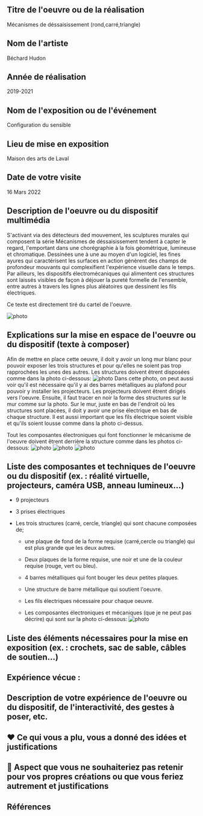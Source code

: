
## Titre de l'oeuvre ou de la réalisation
Mécanismes de déssaisissement (rond,carré,triangle)
## Nom de l'artiste
Béchard Hudon
## Année de réalisation
2019-2021
## Nom de l'exposition ou de l'événement
Configuration du sensible
## Lieu de mise en exposition
Maison des arts de Laval
## Date de votre visite
16 Mars 2022
## Description de l'oeuvre ou du dispositif multimédia
S'activant via des détecteurs ded mouvement, les sculptures murales qui composent la série Mécanismes de déssaisissement tendent à capter le regard, l'emportant dans une chorégraphie à la fois géométrique, lumineuse et chromatique. Dessinées une à une au moyen d'un logiciel, les fines ayures qui caractérisent les surfaces en action génèrent des champs de profondeur mouvants qui complexifient l'expérience visuelle dans le temps. Par ailleurs, les dispositifs électromécaniques qui alimentent ces structures sont laissés visibles de façon à déjouer la pureté formelle de l'ensemble, entre autres à travers les lignes plus aléatoires que dessinent les fils électriques.


Ce texte est directement tiré du cartel de l'oeuvre.


![photo](MEDIA_BECHARD_HUDON/MEDIA_1280_720/cartel.png)
## Explications sur la mise en espace de l'oeuvre ou du dispositif (texte à composer)

Afin de mettre en place cette oeuvre, il doit y avoir un long mur blanc pour pouvoir exposer les trois structures et pour qu'elles ne soient pas trop rapprochées les unes des autres. Les structures doivent êtrent disposées comme dans la photo ci-dessous:
![photo](MEDIA_BECHARD_HUDON/MEDIA_1280_720/vue_densemble.png)
Dans cette photo, on peut aussi voir qu'il est nécessaire qu'il y ai des barres métalliques au plafond pour pouvoir y installer les projecteurs. Les projecteurs doivent êtrent dirigés vers l'oeuvre.
Ensuite, il faut tracer en noir la forme des structures sur le mur comme sur la photo.
Sur le mur, juste en bas de l'endroit où les structures sont placées, il doit y avoir une prise électrique en bas de chaque structure.
Il est aussi important que les fils électrique soient visible et qu'ils soient lousse comme dans la photo ci-dessus.


Tout les composantes électroniques qui font fonctionner le mécanisme de l'oeuvre doivent êtrent derrière la structure comme dans les photos ci-dessous:
![photo](MEDIA_BECHARD_HUDON/MEDIA_1280_720/carre_behind.png)
![photo](MEDIA_BECHARD_HUDON/MEDIA_1280_720/cercle_behind.png)
![photo](MEDIA_BECHARD_HUDON/MEDIA_1280_720/triangle_behind.png)
## Liste des composantes et techniques de l'oeuvre ou du dispositif (ex. : réalité virtuelle, projecteurs, caméra USB, anneau lumineux...)
- 9 projecteurs

- 3 prises électriques

- Les trois structures (carré, cercle, triangle) qui sont chacune composées de;

  - une plaque de fond de la forme requise (carré,cercle ou triangle) qui est plus grande que les deux autres.
 
  - Deux plaques de la forme requise, une noir et une de la couleur requise (rouge, vert ou bleu).
 
  - 4 barres métalliques qui font bouger les deux petites plaques.

  - Une structure de barre métallique qui soutient l'oeuvre.

  - Les fils électriques nécessaire pour chaque oeuvre.

  - Les composantes électroniques et mécaniques (que je ne peut pas décrire) qui sont sur la photo ci-dessous:
  ![photo](MEDIA_BECHARD_HUDON/MEDIA_1280_720/carre_behind.png)







## Liste des éléments nécessaires pour la mise en exposition (ex. : crochets, sac de sable, câbles de soutien...)
## Expérience vécue :
## Description de votre expérience de l'oeuvre ou du dispositif, de l'interactivité, des gestes à poser, etc.
## ❤️ Ce qui vous a plu, vous a donné des idées et justifications
## 🤔 Aspect que vous ne souhaiteriez pas retenir pour vos propres créations ou que vous feriez autrement et justifications
## Références
